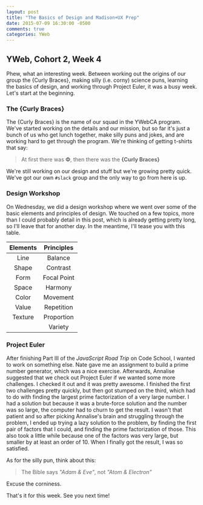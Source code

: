 ```yaml
---
layout: post
title: "The Basics of Design and Madison+UX Prep"
date: 2015-07-09 16:30:00 -0500
comments: true
categories: YWeb
---
```


## YWeb, Cohort 2, Week 4

Phew, what an interesting week. Between working out the origins of our group
the {Curly Braces}, making silly (i.e. corny) science puns, learning the
basics of design, and working through Project Euler, it was a busy week. Let's
start at the beginning.

### The {Curly Braces}

The {Curly Braces} is the name of our squad in the YWebCA program. We've
started working on the details and our mission, but so far it's just a bunch
of us who get lunch together, make silly puns and jokes, and are working hard
to get through the program. We're thinking of getting t-shirts that say:

> At first there was **Φ**, then there was the **{Curly Braces}**

We're still working on our design and stuff but we're growing pretty quick.
We've got our own `#slack` group and the only way to go from here is up.

### Design Workshop

On Wednesday, we did a design workshop where we went over some of the basic elements and principles of design. We touched on a few topics, more than I could probably detail in this post, which is already getting pretty long, so I'll leave that for another day. In the meantime, I'll tease you with this table.

| Elements | Principles  |
|:--------:|:-----------:|
| Line     | Balance     |
| Shape    | Contrast    |
| Form     | Focal Point |
| Space    | Harmony     |
| Color    | Movement    |
| Value    | Repetition  |
| Texture  | Proportion  |
|          | Variety     |

### Project Euler

After finishing Part III of the *JavaScript Road Trip* on Code School, I
wanted to work on something else. Nate gave me an assignment to build a prime
number generator, which was a nice exercise. Afterwards, Annalise suggested
that we check out Project Euler if we wanted some more challenges. I checked
it out and it was pretty awesome. I finished the first two challenges pretty
quickly, but then got stumped on the third, which had to do with finding the
largest prime factorization of a very large number. I had a solution but
because it was a brute-force solution and the number was so large, the
computer had to churn to get the result. I wasn't that patient and so after
picking Annalise's brain and struggling through the problem, I ended up trying
a lazy solution to the problem, by finding the first pair of factors that I
could, and finding the prime factorization of those. This also took a little
while because one of the factors was very large, but smaller by at least an
order of 10. When I finally got the result, I was so satisfied.

As for the silly pun, think about this:

> The Bible says *"Adam & Eve"*, not *"Atom & Electron"*

Excuse the corniness.

That's it for this week. See you next time!
